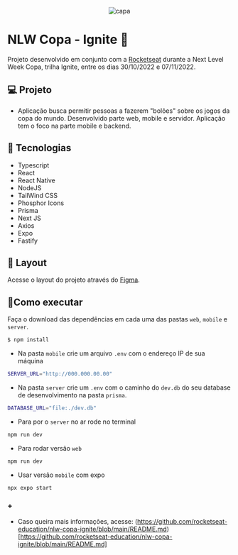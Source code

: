 <p align="center" >
    <img alt="capa" src="./assets-readme/capa.jpg">
</p>


# NLW Copa - Ignite 🚀
Projeto desenvolvido em conjunto com a [Rocketseat](https://www.rocketseat.com.br/) durante a Next Level Week Copa, trilha Ignite, entre os dias 30/10/2022 e 07/11/2022.

## 💻 Projeto 
- Aplicação busca permitir pessoas a fazerem "bolões" sobre os jogos da copa do mundo. Desenvolvido parte web, mobile e servidor. Aplicação tem o foco na parte mobile e backend.

## 🧪 Tecnologias
- Typescript
- React
- React Native
- NodeJS
- TailWind CSS
- Phosphor Icons
- Prisma
- Next JS
- Axios
- Expo
- Fastify


## 🔮 Layout
Acesse o layout do projeto através do [Figma](https://www.figma.com/community/file/1169028343875283461).

## 📄Como executar

Faça o download das dependências em cada uma das pastas `web`, `mobile` e `server`.
```bash
$ npm install
```
- Na pasta `mobile` crie um arquivo `.env` com o endereço IP de sua máquina
```bash
SERVER_URL="http://000.000.00.00"
```
- Na pasta `server` crie um `.env` com o caminho do `dev.db` do seu database de desenvolvimento na pasta `prisma`.
```bash
DATABASE_URL="file:./dev.db"
```
- Para por o `server` no ar rode no terminal
```bash
npm run dev
```
- Para rodar versão `web`
```bash
npm run dev
```
- Usar versão `mobile` com expo
```bash
npx expo start
```

### + 
- Caso queira mais informações, acesse: (https://github.com/rocketseat-education/nlw-copa-ignite/blob/main/README.md)[https://github.com/rocketseat-education/nlw-copa-ignite/blob/main/README.md]